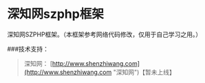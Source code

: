 深知网szphp框架
=====

深知网SZPHP框架。（本框架参考网络代码修改，仅用于自己学习之用。）

###技术支持：
>深知网： [http://www.shenzhiwang.com](http://www.shenzhiwang.com "深知网")【暂未上线】
